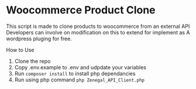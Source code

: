# Woocommerce Product Clone

This script is made to clone products to woocommerce from an external API
Developers can involve on modification on this to extend for implement as A wordpress pluging for free.

How to Use
 1. Clone the repo
 2. Copy .env.example to .env and udpdate your variables 
 3. Run `composer install` to install php dependancies
 3. Run using php command `php Zenegal_API_Client.php`
